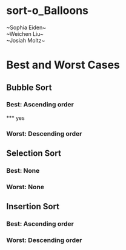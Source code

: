 # sort-o_Balloons
\~Sophia Eiden\~\
\~Weichen Liu\~\
\~Josiah Moltz\~

# Best and Worst Cases

## Bubble Sort
### Best: Ascending order
*** yes
### Worst: Descending order

## Selection Sort
### Best: None

### Worst: None

## Insertion Sort
### Best: Ascending order

### Worst: Descending order
